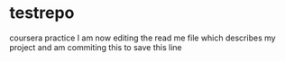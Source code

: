 # testrepo
coursera practice
I am now editing the read me file which describes my project and am commiting this to save this line
